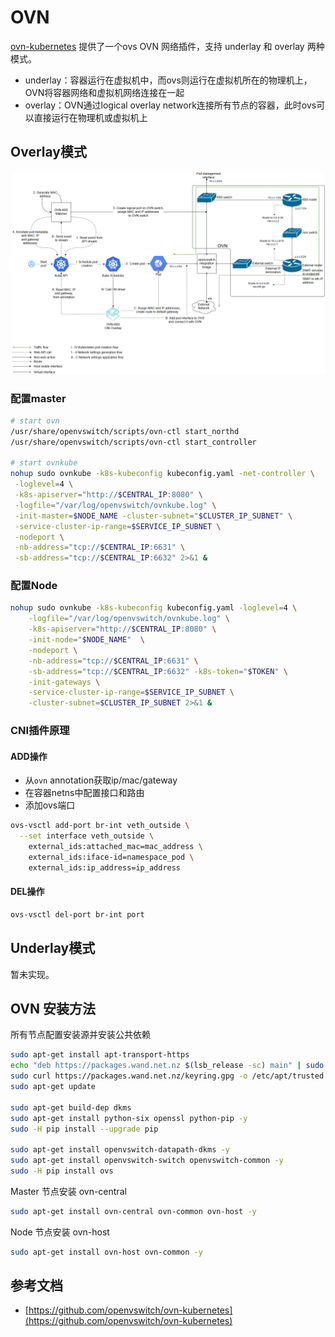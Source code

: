 # OVN

[ovn-kubernetes](https://github.com/openvswitch/ovn-kubernetes) 提供了一个ovs OVN 网络插件，支持 underlay 和 overlay 两种模式。

* underlay：容器运行在虚拟机中，而ovs则运行在虚拟机所在的物理机上，OVN将容器网络和虚拟机网络连接在一起
* overlay：OVN通过logical overlay network连接所有节点的容器，此时ovs可以直接运行在物理机或虚拟机上

## Overlay模式

![](../../.gitbook/assets/ovn_kubernetes.png)

### 配置master

```bash
# start ovn
/usr/share/openvswitch/scripts/ovn-ctl start_northd
/usr/share/openvswitch/scripts/ovn-ctl start_controller

# start ovnkube
nohup sudo ovnkube -k8s-kubeconfig kubeconfig.yaml -net-controller \
 -loglevel=4 \
 -k8s-apiserver="http://$CENTRAL_IP:8080" \
 -logfile="/var/log/openvswitch/ovnkube.log" \
 -init-master=$NODE_NAME -cluster-subnet="$CLUSTER_IP_SUBNET" \
 -service-cluster-ip-range=$SERVICE_IP_SUBNET \
 -nodeport \
 -nb-address="tcp://$CENTRAL_IP:6631" \
 -sb-address="tcp://$CENTRAL_IP:6632" 2>&1 &
```

### 配置Node

```bash
nohup sudo ovnkube -k8s-kubeconfig kubeconfig.yaml -loglevel=4 \
    -logfile="/var/log/openvswitch/ovnkube.log" \
    -k8s-apiserver="http://$CENTRAL_IP:8080" \
    -init-node="$NODE_NAME"  \
    -nodeport \
    -nb-address="tcp://$CENTRAL_IP:6631" \
    -sb-address="tcp://$CENTRAL_IP:6632" -k8s-token="$TOKEN" \
    -init-gateways \
    -service-cluster-ip-range=$SERVICE_IP_SUBNET \
    -cluster-subnet=$CLUSTER_IP_SUBNET 2>&1 &
```

### CNI插件原理

#### ADD操作

* 从`ovn` annotation获取ip/mac/gateway
* 在容器netns中配置接口和路由
* 添加ovs端口

```bash
ovs-vsctl add-port br-int veth_outside \
  --set interface veth_outside \
    external_ids:attached_mac=mac_address \
    external_ids:iface-id=namespace_pod \
    external_ids:ip_address=ip_address
```

#### DEL操作

```bash
ovs-vsctl del-port br-int port
```

## Underlay模式

暂未实现。

## OVN 安装方法

所有节点配置安装源并安装公共依赖

```bash
sudo apt-get install apt-transport-https
echo "deb https://packages.wand.net.nz $(lsb_release -sc) main" | sudo tee /etc/apt/sources.list.d/wand.list
sudo curl https://packages.wand.net.nz/keyring.gpg -o /etc/apt/trusted.gpg.d/wand.gpg
sudo apt-get update

sudo apt-get build-dep dkms
sudo apt-get install python-six openssl python-pip -y
sudo -H pip install --upgrade pip

sudo apt-get install openvswitch-datapath-dkms -y
sudo apt-get install openvswitch-switch openvswitch-common -y
sudo -H pip install ovs
```

Master 节点安装 ovn-central

```bash
sudo apt-get install ovn-central ovn-common ovn-host -y
```

Node 节点安装 ovn-host

```bash
sudo apt-get install ovn-host ovn-common -y
```

## 参考文档

* [https://github.com/openvswitch/ovn-kubernetes](https://github.com/openvswitch/ovn-kubernetes)

